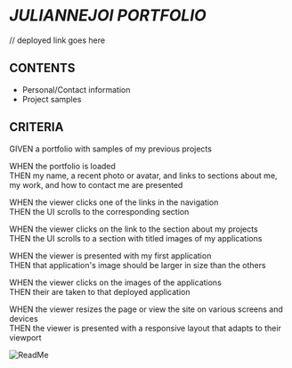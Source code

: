 # *JULIANNEJOI PORTFOLIO*
// deployed link goes here

## CONTENTS

* Personal/Contact information
* Project samples

## CRITERIA

GIVEN a portfolio with samples of my previous projects

WHEN the portfolio is loaded <br>
THEN my name, a recent photo or avatar, and links to sections about me, my work, and how to contact me are presented

WHEN the viewer clicks one of the links in the navigation <br>
THEN the UI scrolls to the corresponding section

WHEN the viewer clicks on the link to the section about my projects<br>
THEN the UI scrolls to a section with titled images of my applications

WHEN the viewer is presented with my first application<br>
THEN that application's image should be larger in size than the others

WHEN the viewer clicks on the images of the applications<br>
THEN their are taken to that deployed application

WHEN the viewer resizes the page or view the site on various screens and devices<br>
THEN the viewer is presented with a responsive layout that adapts to their viewport

![ReadMe](https://user-images.githubusercontent.com/118871549/214804096-d5da7318-044e-4d4d-bfc4-87bbd2384b9b.JPG)
